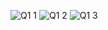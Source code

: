 ![Q1 1](https://github.com/hannya-oni/intern_prep/assets/143262600/11b270c5-78c3-49bd-846f-73584b979df1)
![Q1 2](https://github.com/hannya-oni/intern_prep/assets/143262600/c8aec31b-0af3-4255-bd78-f1140e637851)
![Q1 3](https://github.com/hannya-oni/intern_prep/assets/143262600/17d2e4af-fc9f-40e1-af60-c75856bc8874)
